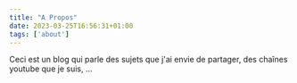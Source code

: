 ```yaml
---
title: "A Propos"
date: 2023-03-25T16:56:31+01:00
tags: ['about']
---
```


Ceci est un blog qui parle des sujets que j'ai envie de partager, des chaînes youtube que je suis, ...